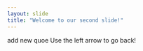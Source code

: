 ```yaml
---
layout: slide
title: "Welcome to our second slide!"
---
```

add new quoe
Use the left arrow to go back!
